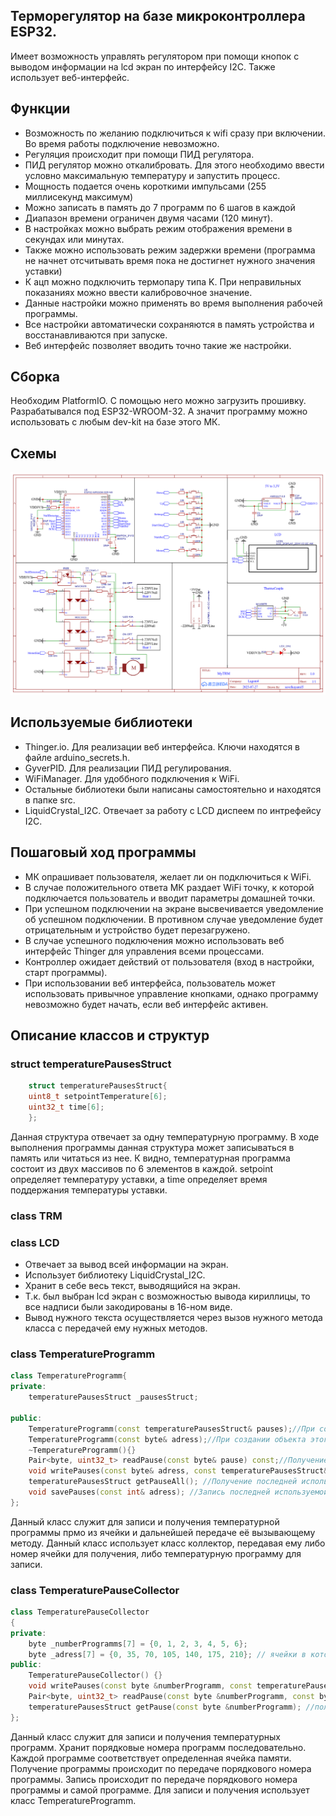 

## Терморегулятор на базе микроконтроллера ESP32.
Имеет возможность управлять регулятором при помощи кнопок с выводом информации на lcd экран по интерфейсу I2C. Также использует веб-интерфейс.

## Функции
* Возможность по желанию подключиться к wifi сразу при включении. Во время работы подключение невозможно.
* Регуляция происходит при помощи ПИД регулятора.
* ПИД регулятор можно откалибровать. Для этого необходимо ввести условно максимальную температуру и запустить процесс.
* Мощность подается очень короткими импульсами (255 миллисекунд максимум)
* Можно записать в память до 7 программ по 6 шагов в каждой
* Диапазон времени ограничен двумя часами (120 минут).
* В настройках можно выбрать режим отображения времени в секундах или минутах.
* Также можно использовать режим задержки времени (программа не начнет отсчитывать время пока не достигнет нужного значения уставки)
* К ацп можно подключить термопару типа K. При неправильных показаниях можно ввести калибровочное значение.
* Данные настройки можно применять во время выполнения рабочей программы.
* Все настройки автоматически сохраняются в память устройства и восстанавливаются при запуске.
* Веб интерфейс позволяет вводить точно такие же настройки.

## Сборка 
Необходим PlatformIO. С помощью него можно загрузить прошивку. Разрабатывался под ESP32-WROOM-32. А значит программу можно использовать с любым dev-kit на базе этого МК.

## Схемы

![Электрическая схема](/images/Schematic.png)


## Используемые библиотеки
* Thinger.io. Для реализации веб интерфейса. Ключи находятся в файле arduino_secrets.h.
* GyverPID. Для реализации ПИД регулирования. 
* WiFiManager. Для удоббного подключения к WiFi.
* Остальные библиотеки были написаны самостоятельно и находятся в папке src.
* LiquidCrystal_I2C. Отвечает за работу с LCD диспеем по интрефейсу I2C.

## Пошаговый ход программы
* МК опрашивает пользователя, желает ли он подключиться к WiFi.
* В случае положительного ответа МК раздает WiFi точку, к которой подключается пользователь и вводит параметры домашней точки.
* При успешном подключении на экране высвечивается уведомление об успешном подключении. В противном случае уведомление будет отрицательным и устройство будет перезагружено.
* В случае успешного подключения можно использовать веб интерфейс Thinger для управления всеми процессами.
* Контроллер ожидает действий от пользователя (вход в настройки, старт программы).
* При использовании веб интерфейса, пользователь может использовать привычное управление кнопками, однако программу невозможно будет начать, если веб интерфейс активен.


## Описание классов и структур
### struct temperaturePausesStruct
```cpp
    struct temperaturePausesStruct{                             
    uint8_t setpointTemperature[6];
    uint32_t time[6];
    };
```
Данная структура отвечает за одну температурную программу. В ходе выполнения программы данная структура может записываться в память или читаться из нее. К видно, температурная программа состоит из двух массивов по 6 элементов в каждой. setpoint определяет температуру уставки, а time определяет время поддержания температуры уставки.

### class TRM
### class LCD
* Отвечает за вывод всей информации на экран.
* Использует библиотеку LiquidCrystal_I2C. 
* Хранит в себе весь текст, выводящийся на экран.
* Т.к. был выбран lcd экран с возможностью вывода кириллицы, то все надписи были закодированы в 16-ном виде.
* Вывод нужного текста осуществляется через вызов нужного метода класса с передачей ему нужных методов. 
### class TemperatureProgramm
```cpp
class TemperatureProgramm{
private:
    temperaturePausesStruct _pausesStruct;

public:
    TemperatureProgramm(const temperaturePausesStruct& pauses);//При создании объекта этого класса будет считана переданная температурная программа
    TemperatureProgramm(const byte& adress);//При создании объекта этого класса будет считана температурная программа из переданной ячейки
    ~TemperatureProgramm(){}
    Pair<byte, uint32_t> readPause(const byte& pause) const;//Получение одной паузы
    void writePauses(const byte& adress, const temperaturePausesStruct& structWrite);//Запись программы с дальнейшим её сохранением в ячейку
    temperaturePausesStruct getPauseAll(); //Получение последней используемой программы
    void savePauses(const int& adress); //Запись последней используемой программы 
};
```
Данный класс служит для записи и получения температурной программы прмо из ячейки и дальнейшей передаче её вызывающему методу. Данный класс использует класс коллектор, передавая ему либо номер ячейки для получения, либо температурную программу для записи.
### class TemperaturePauseCollector
```cpp
class TemperaturePauseCollector
{
private:
    byte _numberProgramms[7] = {0, 1, 2, 3, 4, 5, 6};
    byte _adress[7] = {0, 35, 70, 105, 140, 175, 210}; // ячейки в которые будут записываться паузы
public:
    TemperaturePauseCollector() {}
    void writePauses(const byte &numberProgramm, const temperaturePausesStruct &pause);//запись программы в ячейку
    Pair<byte, uint32_t> readPause(const byte &numberProgramm, const byte &numberPause); //получили одну паузу из программы
    temperaturePausesStruct getPause(const byte &numberProgramm); //получает программу из ячейки
};
```
Данный класс служит для записи и получения температурных программ. Хранит порядковые номера программ последовательно. Каждой программе соответствует определенная ячейка памяти. Получение программы происходит по передаче порядкового номера программы. Запись происходит по передаче порядкового номера программы и самой программе. Для записи и получения использует класс TemperatureProgramm. 

